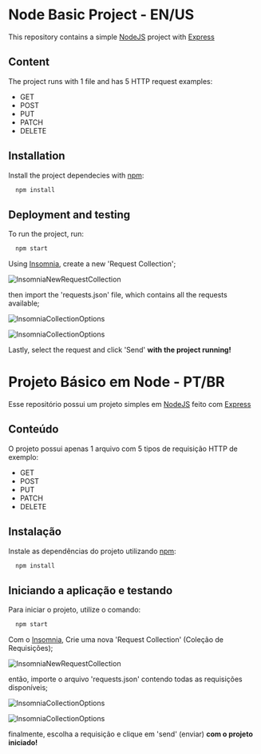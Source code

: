 # Node Basic Project - EN/US

This repository contains a simple [NodeJS](https://nodejs.org/en/) project with [Express](https://expressjs.com/)

## Content

The project runs with 1 file and has 5 HTTP request examples: 
* GET
* POST
* PUT
* PATCH
* DELETE

## Installation

Install the project dependecies with [npm](https://www.npmjs.com/):
```bash
  npm install
```
## Deployment and testing

To run the project, run: 
```bash
  npm start
```
Using [Insomnia](https://insomnia.rest/), create a new 'Request Collection'; 

![InsomniaNewRequestCollection](https://i.ibb.co/YpjKpr0/new-Request-Collection.png)

then import the 'requests.json' file, which contains all the requests available;

![InsomniaCollectionOptions](https://i.ibb.co/k1ShTKm/new-Collection-Import-Button.png)

![InsomniaCollectionOptions](https://i.ibb.co/4RRzmjG/new-Collection-Import-From-File.png)

Lastly, select the request and click 'Send' **with the project running!**

# Projeto Básico em Node - PT/BR

Esse repositório possui um projeto simples em [NodeJS](https://nodejs.org/pt-br/) feito com [Express](https://expressjs.com/)

## Conteúdo

O projeto possui apenas 1 arquivo com 5 tipos de requisição HTTP de exemplo: 
* GET
* POST
* PUT
* PATCH
* DELETE

## Instalação

Instale as dependências do projeto utilizando [npm](https://www.npmjs.com/):
```bash
  npm install
```
## Iniciando a aplicação e testando

Para iniciar o projeto, utilize o comando: 
```bash
  npm start
```
Com o [Insomnia](https://insomnia.rest/), Crie uma nova 'Request Collection' (Coleção de Requisições); 

![InsomniaNewRequestCollection](https://i.ibb.co/YpjKpr0/new-Request-Collection.png)

então, importe o arquivo 'requests.json' contendo todas as requisições disponíveis;

![InsomniaCollectionOptions](https://i.ibb.co/k1ShTKm/new-Collection-Import-Button.png)

![InsomniaCollectionOptions](https://i.ibb.co/4RRzmjG/new-Collection-Import-From-File.png)

finalmente, escolha a requisição e clique em 'send' (enviar) **com o projeto iniciado!**

